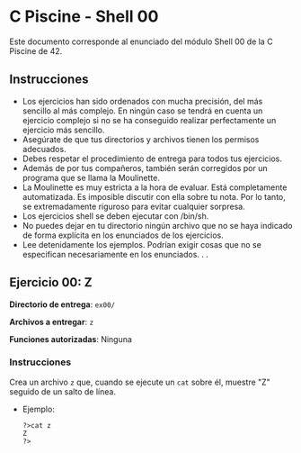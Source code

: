 # C Piscine - Shell 00

Este documento corresponde al enunciado del módulo Shell 00 de la C Piscine de 42.

## Instrucciones

- Los ejercicios han sido ordenados con mucha precisión, del más sencillo al más complejo. En ningún caso se tendrá en cuenta un ejercicio complejo si no se ha conseguido realizar perfectamente un ejercicio más sencillo.
- Asegúrate de que tus directorios y archivos tienen los permisos adecuados.
- Debes respetar el procedimiento de entrega para todos tus ejercicios.
- Además de por tus compañeros, también serán corregidos por un programa que se llama la Moulinette.
- La Moulinette es muy estricta a la hora de evaluar. Está completamente automatizada. Es imposible discutir con ella sobre tu nota. Por lo tanto, se extremadamente riguroso para evitar cualquier sorpresa.
- Los ejercicios shell se deben ejecutar con /bin/sh.
- No puedes dejar en tu directorio ningún archivo que no se haya indicado de forma explícita en los enunciados de los ejercicios.
- Lee detenidamente los ejemplos. Podrían exigir cosas que no se especifican necesariamente en los enunciados. . .

## Ejercicio 00: Z

**Directorio de entrega**: `ex00/`

**Archivos a entregar**: `z`

**Funciones autorizadas**: Ninguna

### Instrucciones
Crea un archivo `z` que, cuando se ejecute un `cat` sobre él, muestre "Z" seguido de un salto de línea.

- Ejemplo:
  
  ```
  ?>cat z
  Z
  ?>
  ```
